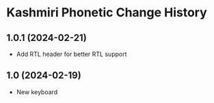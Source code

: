Kashmiri Phonetic Change History
====================

1.0.1 (2024-02-21)
----------------
* Add RTL header for better RTL support

1.0 (2024-02-19)
----------------
* New keyboard
